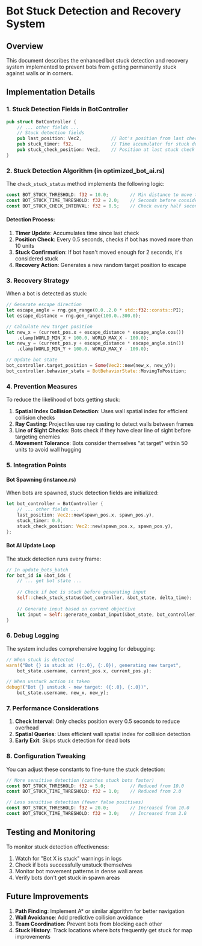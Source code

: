# Bot Stuck Detection and Recovery System

## Overview
This document describes the enhanced bot stuck detection and recovery system implemented to prevent bots from getting permanently stuck against walls or in corners.

## Implementation Details

### 1. Stuck Detection Fields in BotController
```rust
pub struct BotController {
    // ... other fields ...
    // Stuck detection fields
    pub last_position: Vec2,           // Bot's position from last check
    pub stuck_timer: f32,              // Time accumulator for stuck detection
    pub stuck_check_position: Vec2,    // Position at last stuck check
}
```

### 2. Stuck Detection Algorithm (in optimized_bot_ai.rs)
The `check_stuck_status` method implements the following logic:

```rust
const BOT_STUCK_THRESHOLD: f32 = 10.0;        // Min distance to move to not be considered stuck
const BOT_STUCK_TIME_THRESHOLD: f32 = 2.0;    // Seconds before considering bot stuck
const BOT_STUCK_CHECK_INTERVAL: f32 = 0.5;    // Check every half second
```

#### Detection Process:
1. **Timer Update**: Accumulates time since last check
2. **Position Check**: Every 0.5 seconds, checks if bot has moved more than 10 units
3. **Stuck Confirmation**: If bot hasn't moved enough for 2 seconds, it's considered stuck
4. **Recovery Action**: Generates a new random target position to escape

### 3. Recovery Strategy
When a bot is detected as stuck:

```rust
// Generate escape direction
let escape_angle = rng.gen_range(0.0..2.0 * std::f32::consts::PI);
let escape_distance = rng.gen_range(100.0..300.0);

// Calculate new target position
let new_x = (current_pos.x + escape_distance * escape_angle.cos())
    .clamp(WORLD_MIN_X + 100.0, WORLD_MAX_X - 100.0);
let new_y = (current_pos.y + escape_distance * escape_angle.sin())
    .clamp(WORLD_MIN_Y + 100.0, WORLD_MAX_Y - 100.0);

// Update bot state
bot_controller.target_position = Some(Vec2::new(new_x, new_y));
bot_controller.behavior_state = BotBehaviorState::MovingToPosition;
```

### 4. Prevention Measures
To reduce the likelihood of bots getting stuck:

1. **Spatial Index Collision Detection**: Uses wall spatial index for efficient collision checks
2. **Ray Casting**: Projectiles use ray casting to detect walls between frames
3. **Line of Sight Checks**: Bots check if they have clear line of sight before targeting enemies
4. **Movement Tolerance**: Bots consider themselves "at target" within 50 units to avoid wall hugging

### 5. Integration Points

#### Bot Spawning (instance.rs)
When bots are spawned, stuck detection fields are initialized:
```rust
let bot_controller = BotController {
    // ... other fields ...
    last_position: Vec2::new(spawn_pos.x, spawn_pos.y),
    stuck_timer: 0.0,
    stuck_check_position: Vec2::new(spawn_pos.x, spawn_pos.y),
};
```

#### Bot AI Update Loop
The stuck detection runs every frame:
```rust
// In update_bots_batch
for bot_id in &bot_ids {
    // ... get bot state ...
    
    // Check if bot is stuck before generating input
    Self::check_stuck_status(bot_controller, &bot_state, delta_time);
    
    // Generate input based on current objective
    let input = Self::generate_combat_input(&bot_state, bot_controller, server_instance, game_mode);
}
```

### 6. Debug Logging
The system includes comprehensive logging for debugging:

```rust
// When stuck is detected
warn!("Bot {} is stuck at ({:.0}, {:.0}), generating new target", 
    bot_state.username, current_pos.x, current_pos.y);

// When unstuck action is taken
debug!("Bot {} unstuck - new target: ({:.0}, {:.0})", 
    bot_state.username, new_x, new_y);
```

### 7. Performance Considerations

1. **Check Interval**: Only checks position every 0.5 seconds to reduce overhead
2. **Spatial Queries**: Uses efficient wall spatial index for collision detection
3. **Early Exit**: Skips stuck detection for dead bots

### 8. Configuration Tweaking

You can adjust these constants to fine-tune the stuck detection:

```rust
// More sensitive detection (catches stuck bots faster)
const BOT_STUCK_THRESHOLD: f32 = 5.0;         // Reduced from 10.0
const BOT_STUCK_TIME_THRESHOLD: f32 = 1.0;    // Reduced from 2.0

// Less sensitive detection (fewer false positives)
const BOT_STUCK_THRESHOLD: f32 = 20.0;        // Increased from 10.0
const BOT_STUCK_TIME_THRESHOLD: f32 = 3.0;    // Increased from 2.0
```

## Testing and Monitoring

To monitor stuck detection effectiveness:

1. Watch for "Bot X is stuck" warnings in logs
2. Check if bots successfully unstuck themselves
3. Monitor bot movement patterns in dense wall areas
4. Verify bots don't get stuck in spawn areas

## Future Improvements

1. **Path Finding**: Implement A* or similar algorithm for better navigation
2. **Wall Avoidance**: Add predictive collision avoidance
3. **Team Coordination**: Prevent bots from blocking each other
4. **Stuck History**: Track locations where bots frequently get stuck for map improvements
